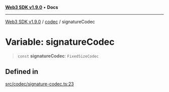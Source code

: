 [**Web3 SDK v1.9.0**](../../../README.md) • **Docs**

***

[Web3 SDK v1.9.0](../../../globals.md) / [codec](../README.md) / signatureCodec

# Variable: signatureCodec

> `const` **signatureCodec**: `FixedSizeCodec`

## Defined in

[src/codec/signature-codec.ts:23](https://github.com/Mystic-Nayy/alephium-web3/blob/ee41f5e0e7d7fb0b155fe62f05b2ac03772895ca/packages/web3/src/codec/signature-codec.ts#L23)
